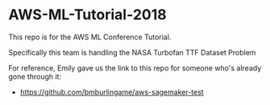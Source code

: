 # AWS-ML-Tutorial-2018

This repo is for the AWS ML Conference Tutorial.  

Specifically this team is handling the NASA Turbofan TTF Dataset Problem

For reference, Emily gave us the link to this repo for someone who's already gone through it: 
* https://github.com/bmburlingame/aws-sagemaker-test
